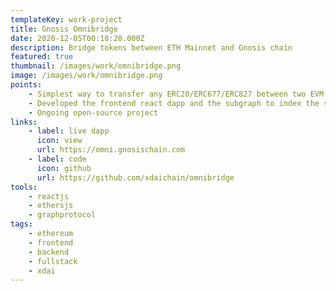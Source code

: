 ```yaml
---
templateKey: work-project
title: Gnosis Omnibridge
date: 2020-12-05T00:18:20.000Z
description: Bridge tokens between ETH Mainnet and Gnosis chain
featured: true
thumbnail: /images/work/omnibridge.png
image: /images/work/omnibridge.png
points:
    - Simplest way to transfer any ERC20/ERC677/ERC827 between two EVM compatible blockchains.
    - Developed the frontend react dapp and the subgraph to index the smart-contracts.
    - Ongoing open-source project
links:
    - label: live dapp
      icon: view
      url: https://omni.gnosischain.com
    - label: code
      icon: github
      url: https://github.com/xdaichain/omnibridge
tools:
    - reactjs
    - ethersjs
    - graphprotocol
tags:
    - ethereum
    - frontend
    - backend
    - fullstack
    - xdai
---
```

